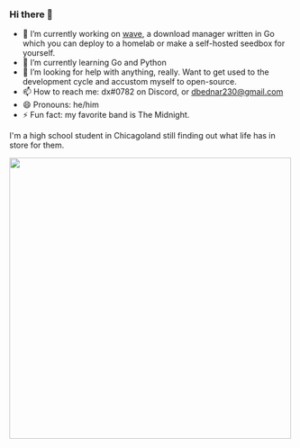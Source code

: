 ### Hi there 👋

- 🔭 I’m currently working on [wave](https://github.com/dbednar230/wave), a download manager written in Go which you can deploy to a homelab or make a self-hosted seedbox for yourself.
- 🌱 I’m currently learning Go and Python
- 🤔 I’m looking for help with anything, really. Want to get used to the development cycle and accustom myself to open-source.
- 📫 How to reach me: dx#0782 on Discord, or dbednar230@gmail.com
- 😄 Pronouns: he/him
- ⚡ Fun fact: my favorite band is The Midnight.

I'm a high school student in Chicagoland still finding out what life has in store for them.

[<img src="https://user-images.githubusercontent.com/54457902/163065326-b4ec1ef5-0709-480b-bae2-222f972d5018.png" height="500"/>](https://user-images.githubusercontent.com/54457902/163065326-b4ec1ef5-0709-480b-bae2-222f972d5018.png)

